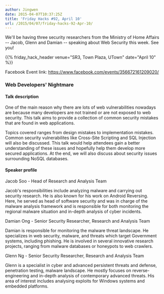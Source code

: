 ```yaml
---
author: Jingwen
date: 2015-04-07T10:37:25Z
title: 'Friday Hacks #92, April 10'
url: /2015/04/07/friday-hacks-92-Apr-10/
---
```


We'll be having three security researchers from the Ministry of Home Affairs --
Jacob, Glenn and Damian -- speaking about Web Security this week. See you!

{{% friday_hack_header venue="SR3, Town Plaza, UTown" date="April 10" %}}

Facebook Event link: https://www.facebook.com/events/356672161209020/

### Web Developers' Nightmare

#### Talk description

One of the main reason why there are lots of web vulnerabilities nowadays are because many developers are not trained or are not exposed to web security.  This talk aims to provide a collection of common security mistakes that are found in web applications.

Topics covered ranges from design mistakes to implementation mistakes. Common security vulnerabilites like Cross-Site Scripting and SQL Injection will also be discussed. This talk would help attendees gain a better understanding of these issues and hopefully help them develop more secured applications. At the end, we will also discuss about security issues surrounding NoSQL databases.

#### Speaker profile

Jacob Soo - Head of Research and Analysis Team

Jacob's responsibilities include analyzing malware and carrying out security research. He is also known for his work on Android Reversing. Here, he served as head of software security and was in charge of the malware analysis framework and is responsible for both monitoring the regional malware situation and in-depth analysis of cyber incidents.

Damian Ong - Senior Security Researcher, Research and Analysis Team

Damian is responsible for monitoring the malware threat landscape. He specializes in web security, malware, and threats which target Government systems, including phishing. He is involved in several innovative research projects, ranging from malware databases or honeypots to web crawlers.

Glenn Ng - Senior Security Researcher, Research and Analysis Team

Glenn is a specialist in cyber and advanced persistent threats and defense, penetration testing, malware landscape. He mostly focuses on reverse-engineering and in-depth analysis of contemporary advanced threats. His area of interest includes analysing exploits for Windows systems and embedded platforms.
